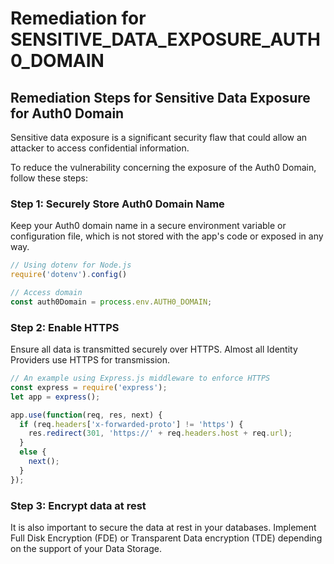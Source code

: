 # Remediation for SENSITIVE_DATA_EXPOSURE_AUTH0_DOMAIN

## Remediation Steps for Sensitive Data Exposure for Auth0 Domain
Sensitive data exposure is a significant security flaw that could allow an attacker to access confidential information. 

To reduce the vulnerability concerning the exposure of the Auth0 Domain, follow these steps:

### Step 1: Securely Store Auth0 Domain Name
Keep your Auth0 domain name in a secure environment variable or configuration file, which is not stored with the app's code or exposed in any way.

```javascript
// Using dotenv for Node.js
require('dotenv').config()

// Access domain
const auth0Domain = process.env.AUTH0_DOMAIN;
```

### Step 2: Enable HTTPS
Ensure all data is transmitted securely over HTTPS. Almost all Identity Providers use HTTPS for transmission.
```javascript
// An example using Express.js middleware to enforce HTTPS
const express = require('express');
let app = express();

app.use(function(req, res, next) {
  if (req.headers['x-forwarded-proto'] != 'https') {
    res.redirect(301, 'https://' + req.headers.host + req.url);
  }
  else {
    next();
  }
});
```

### Step 3: Encrypt data at rest
It is also important to secure the data at rest in your databases. Implement Full Disk Encryption (FDE) or Transparent Data encryption (TDE) depending on the support of your Data Storage.